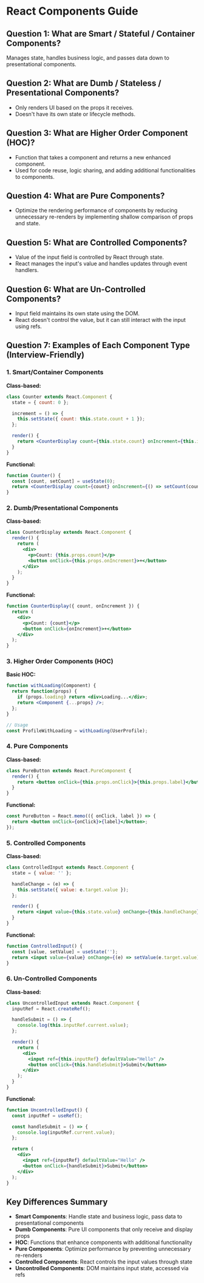 # React Components Guide

## Question 1: What are Smart / Stateful / Container Components?
Manages state, handles business logic, and passes data down to presentational components.

## Question 2: What are Dumb / Stateless / Presentational Components?
- Only renders UI based on the props it receives.
- Doesn't have its own state or lifecycle methods.

## Question 3: What are Higher Order Component (HOC)?
- Function that takes a component and returns a new enhanced component.
- Used for code reuse, logic sharing, and adding additional functionalities to components.

## Question 4: What are Pure Components?
- Optimize the rendering performance of components by reducing unnecessary re-renders by implementing shallow comparison of props and state.

## Question 5: What are Controlled Components?
- Value of the input field is controlled by React through state.
- React manages the input's value and handles updates through event handlers.

## Question 6: What are Un-Controlled Components?
- Input field maintains its own state using the DOM.
- React doesn't control the value, but it can still interact with the input using refs.

## Question 7: Examples of Each Component Type (Interview-Friendly)

### 1. Smart/Container Components
**Class-based:**
```jsx
class Counter extends React.Component {
  state = { count: 0 };

  increment = () => {
    this.setState({ count: this.state.count + 1 });
  };

  render() {
    return <CounterDisplay count={this.state.count} onIncrement={this.increment} />;
  }
}
```

**Functional:**
```jsx
function Counter() {
  const [count, setCount] = useState(0);
  return <CounterDisplay count={count} onIncrement={() => setCount(count + 1)} />;
}
```

### 2. Dumb/Presentational Components
**Class-based:**
```jsx
class CounterDisplay extends React.Component {
  render() {
    return (
      <div>
        <p>Count: {this.props.count}</p>
        <button onClick={this.props.onIncrement}>+</button>
      </div>
    );
  }
}
```

**Functional:**
```jsx
function CounterDisplay({ count, onIncrement }) {
  return (
    <div>
      <p>Count: {count}</p>
      <button onClick={onIncrement}>+</button>
    </div>
  );
}
```

### 3. Higher Order Components (HOC)
**Basic HOC:**
```jsx
function withLoading(Component) {
  return function(props) {
    if (props.loading) return <div>Loading...</div>;
    return <Component {...props} />;
  };
}

// Usage
const ProfileWithLoading = withLoading(UserProfile);
```

### 4. Pure Components
**Class-based:**
```jsx
class PureButton extends React.PureComponent {
  render() {
    return <button onClick={this.props.onClick}>{this.props.label}</button>;
  }
}
```

**Functional:**
```jsx
const PureButton = React.memo(({ onClick, label }) => {
  return <button onClick={onClick}>{label}</button>;
});
```

### 5. Controlled Components
**Class-based:**
```jsx
class ControlledInput extends React.Component {
  state = { value: '' };

  handleChange = (e) => {
    this.setState({ value: e.target.value });
  };

  render() {
    return <input value={this.state.value} onChange={this.handleChange} />;
  }
}
```

**Functional:**
```jsx
function ControlledInput() {
  const [value, setValue] = useState('');
  return <input value={value} onChange={(e) => setValue(e.target.value)} />;
}
```

### 6. Un-Controlled Components
**Class-based:**
```jsx
class UncontrolledInput extends React.Component {
  inputRef = React.createRef();

  handleSubmit = () => {
    console.log(this.inputRef.current.value);
  };

  render() {
    return (
      <div>
        <input ref={this.inputRef} defaultValue="Hello" />
        <button onClick={this.handleSubmit}>Submit</button>
      </div>
    );
  }
}
```

**Functional:**
```jsx
function UncontrolledInput() {
  const inputRef = useRef();

  const handleSubmit = () => {
    console.log(inputRef.current.value);
  };

  return (
    <div>
      <input ref={inputRef} defaultValue="Hello" />
      <button onClick={handleSubmit}>Submit</button>
    </div>
  );
}
```

## Key Differences Summary

- **Smart Components**: Handle state and business logic, pass data to presentational components
- **Dumb Components**: Pure UI components that only receive and display props
- **HOC**: Functions that enhance components with additional functionality
- **Pure Components**: Optimize performance by preventing unnecessary re-renders
- **Controlled Components**: React controls the input values through state
- **Uncontrolled Components**: DOM maintains input state, accessed via refs